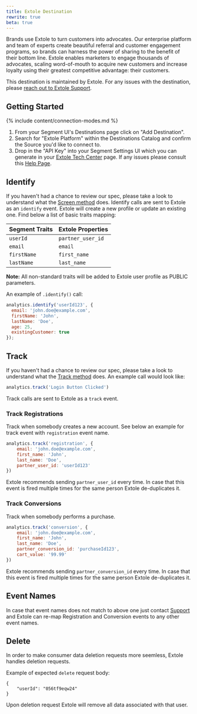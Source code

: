 ```yaml
---
title: Extole Destination
rewrite: true
beta: true
---
```



Brands use Extole to turn customers into advocates. Our enterprise platform and team of experts create beautiful referral and customer engagement programs, so brands can harness the power of sharing to the benefit of their bottom line. Extole enables marketers to engage thousands of advocates, scaling word-of-mouth to acquire new customers and increase loyalty using their greatest competitive advantage: their customers.


This destination is maintained by Extole. For any issues with the destination, please [reach out to Extole Support](mailto:support@extole.com).



## Getting Started

{% include content/connection-modes.md %}

1. From your Segment UI's Destinations page click on "Add Destination".
2. Search for "Extole Platform" within the Destinations Catalog and confirm the Source you'd like to connect to.
3. Drop in the "API Key" into your Segment Settings UI which you can generate in your [Extole Tech Center](https://my.extole.com/tech-center#access-token) page. If any issues please consult this [Help Page](https://success.extole.com/hc/en-us/articles/360001616668-Generating-Long-Lived-Access-Tokens). 




## Identify

If you haven't had a chance to review our spec, please take a look to understand what the [Screen method](https://segment.com/docs/connections/spec/screen/) does. Identify calls are sent to Extole as an `identify` event. Extole will create a new profile or update an existing one. Find below a list of basic traits mapping:

| Segment Traits | Extole Properties |
| -------------- | ----------------- |
| `userId`       | `partner_user_id` |
| `email`        | `email`           |
| `firstName`    | `first_name`      |
| `lastName`     | `last_name`       |

**Note:** All non-standard traits will be added to Extole user profile as PUBLIC parameters.

An example of `.identify()` call:

```js
analytics.identify('userId123', {
  email: 'john.doe@example.com',
  firstName: 'John',
  lastName: 'Doe',
  age: 25,
  existingCustomer: true
});
```


## Track

If you haven't had a chance to review our spec, please take a look to understand what the [Track method](https://segment.com/docs/connections/spec/track/) does. An example call would look like:

```js
analytics.track('Login Button Clicked')
```

Track calls are sent to Extole as a `track` event.

### Track Registrations

Track when somebody creates a new account. See below an example for track event with `registration` event name. 

```js
analytics.track('registration', {
    email: 'john.doe@example.com',
    first_name: 'John',
    last_name: 'Doe',
    partner_user_id: 'userId123'
})
```
Extole recommends sending `partner_user_id` every time. In case that this event is fired multiple times for the same person Extole de-duplicates it.




### Track Conversions

Track when somebody performs a purchase. 

```js
analytics.track('conversion', {
    email: 'john.doe@example.com',
    first_name: 'John',
    last_name: 'Doe',
    partner_conversion_id: 'purchaseId123',
    cart_value: '99.99'
})
```

Extole recommends sending `partner_conversion_id` every time. In case that this event is fired multiple times for the same person Extole de-duplicates it.


## Event Names

In case that event names does not match to above one just contact [Support](mailto:support@extole.com) and Extole can re-map Registration and Conversion events to any other event names.


## Delete

In order to make consumer data deletion requests more seemless, Extole handles deletion requests. 

Example of expected `delete` request body:
```json=
{
    "userId": "056tf9eqw24"
}
```

Upon deletion request Extole will remove all data associated with that user. 